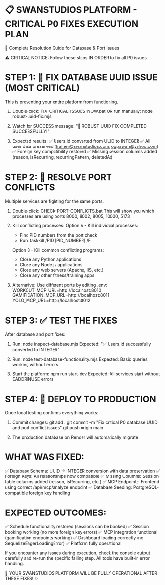 📋 SWANSTUDIOS PLATFORM - CRITICAL P0 FIXES EXECUTION PLAN
========================================================
🦢 Complete Resolution Guide for Database & Port Issues

⚠️ CRITICAL NOTICE: Follow these steps IN ORDER to fix all P0 issues

STEP 1: 🚨 FIX DATABASE UUID ISSUE (MOST CRITICAL)
===================================================
This is preventing your entire platform from functioning.

1. Double-click: FIX-CRITICAL-ISSUES-NOW.bat
   OR run manually: node robust-uuid-fix.mjs

2. Watch for SUCCESS message: "🎉 ROBUST UUID FIX COMPLETED SUCCESSFULLY!"

3. Expected results:
   ✅ Users.id converted from UUID to INTEGER
   ✅ All user data preserved (trainer@swanstudios.com, ogpswan@yahoo.com)
   ✅ Foreign key compatibility restored
   ✅ Missing session columns added (reason, isRecurring, recurringPattern, deletedAt)

STEP 2: 🔧 RESOLVE PORT CONFLICTS
================================
Multiple services are fighting for the same ports.

1. Double-click: CHECK-PORT-CONFLICTS.bat
   This will show you which processes are using ports 8000, 8002, 8005, 10000, 5173

2. Kill conflicting processes:
   Option A - Kill individual processes:
   - Find PID numbers from the port check
   - Run: taskkill /PID [PID_NUMBER] /F

   Option B - Kill common conflicting programs:
   - Close any Python applications
   - Close any Node.js applications  
   - Close any web servers (Apache, IIS, etc.)
   - Close any other fitness/training apps

3. Alternative: Use different ports by editing .env:
   WORKOUT_MCP_URL=http://localhost:8010
   GAMIFICATION_MCP_URL=http://localhost:8011
   YOLO_MCP_URL=http://localhost:8012

STEP 3: ✅ TEST THE FIXES
========================
After database and port fixes:

1. Run: node inspect-database.mjs
   Expected: "✅ Users.id successfully converted to INTEGER"

2. Run: node test-database-functionality.mjs
   Expected: Basic queries working without errors

3. Start the platform: npm run start-dev
   Expected: All services start without EADDRINUSE errors

STEP 4: 🚀 DEPLOY TO PRODUCTION
===============================
Once local testing confirms everything works:

1. Commit changes:
   git add .
   git commit -m "Fix critical P0 database UUID and port conflict issues"
   git push origin main

2. The production database on Render will automatically migrate

WHAT WAS FIXED:
===============
✅ Database Schema: UUID → INTEGER conversion with data preservation
✅ Foreign Keys: All relationships now compatible
✅ Missing Columns: Session table columns added (reason, isRecurring, etc.)
✅ MCP Endpoints: Frontend using correct /api/mcp/analyze endpoint
✅ Database Seeding: PostgreSQL-compatible foreign key handling

EXPECTED OUTCOMES:
==================
✅ Schedule functionality restored (sessions can be booked)
✅ Session booking working (no more foreign key errors)
✅ MCP integration functional (gamification endpoints working)
✅ Dashboard loading correctly (no SequelizeEagerLoadingError)
✅ Platform fully operational

If you encounter any issues during execution, check the console output carefully
and re-run the specific failing step. All tools have built-in error handling.

🎉 YOUR SWANSTUDIOS PLATFORM WILL BE FULLY OPERATIONAL AFTER THESE FIXES! ✨
